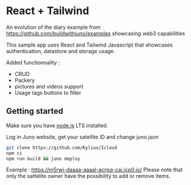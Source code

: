 # React + Tailwind

An evolution of the diary example from https://github.com/buildwithjuno/examples showcasing web3 capabilities

This sample app uses React and Tailwind Javascript that showcases authentication, datastore and storage usage.

Added functionnality :
- CRUD
- Packery
- pictures and videos support
- Usage tags buttons to filter


## Getting started

Make sure you have [node.js](https://nodejs.org) LTS installed.

Log in Juno website, get your satellite ID and change juno.json

```bash
git clone https://github.com/Kyliux/Icloud
npm ci
npm run build && juno deploy 

```

Example : https://m5rwi-daaaa-aaaal-acrpq-cai.icp0.io/ Please note that only the sattelite owner have the possibility to add or remove items.